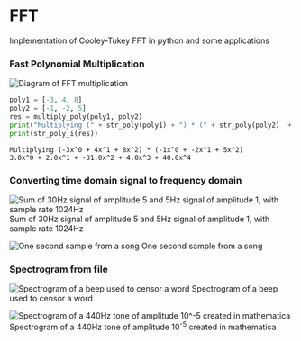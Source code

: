 # FFT

Implementation of Cooley-Tukey FFT in python and some applications 

### Fast Polynomial Multiplication

![Diagram of FFT multiplication](https://i.imgur.com/Xejz8v8.png)

```py
poly1 = [-3, 4, 8]
poly2 = [-1, -2, 5]
res = multiply_poly(poly1, poly2)
print("Multiplying (" + str_poly(poly1) + ") * (" + str_poly(poly2)  + ")")
print(str_poly_i(res)) 
```
```
Multiplying (-3x^0 + 4x^1 + 8x^2) * (-1x^0 + -2x^1 + 5x^2)
3.0x^0 + 2.0x^1 + -31.0x^2 + 4.0x^3 + 40.0x^4
```

### Converting time domain signal to frequency domain

![Sum of 30Hz signal of amplitude 5 and 5Hz signal of amplitude 1, with sample rate 1024Hz](https://i.imgur.com/59fzb2h.png)
Sum of 30Hz signal of amplitude 5 and 5Hz signal of amplitude 1, with sample rate 1024Hz


![One second sample from a song](https://i.imgur.com/sqqkvvs.png)
One second sample from a song

### Spectrogram from file

![Spectrogram of a beep used to censor a word](https://i.imgur.com/C8nYhys.png)
Spectrogram of a beep used to censor a word

![Spectrogram of a 440Hz tone of amplitude 10^-5 created in mathematica](https://i.imgur.com/oaBzMJQ.png)
Spectrogram of a 440Hz tone of amplitude 10<sup>-5</sup> created in mathematica
